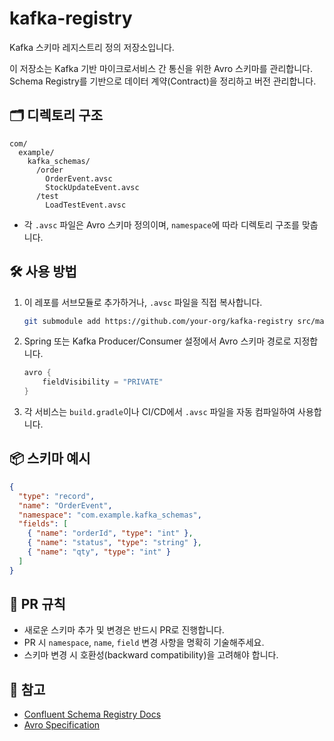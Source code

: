 # kafka-registry

Kafka 스키마 레지스트리 정의 저장소입니다.

이 저장소는 Kafka 기반 마이크로서비스 간 통신을 위한 Avro 스키마를 관리합니다.  
Schema Registry를 기반으로 데이터 계약(Contract)을 정리하고 버전 관리합니다.

## 🗂️ 디렉토리 구조

```
com/
  example/
    kafka_schemas/
      /order
        OrderEvent.avsc
        StockUpdateEvent.avsc
      /test
        LoadTestEvent.avsc
```

- 각 `.avsc` 파일은 Avro 스키마 정의이며, `namespace`에 따라 디렉토리 구조를 맞춥니다.

## 🛠️ 사용 방법

1. 이 레포를 서브모듈로 추가하거나, `.avsc` 파일을 직접 복사합니다.
   ```bash
   git submodule add https://github.com/your-org/kafka-registry src/main/avro-schemas
   ```

2. Spring 또는 Kafka Producer/Consumer 설정에서 Avro 스키마 경로로 지정합니다.
   ```groovy
   avro {
       fieldVisibility = "PRIVATE"
   }
   ```

3. 각 서비스는 `build.gradle`이나 CI/CD에서 `.avsc` 파일을 자동 컴파일하여 사용합니다.

## 📦 스키마 예시

```json
{
  "type": "record",
  "name": "OrderEvent",
  "namespace": "com.example.kafka_schemas",
  "fields": [
    { "name": "orderId", "type": "int" },
    { "name": "status", "type": "string" },
    { "name": "qty", "type": "int" }
  ]
}
```

## 🤝 PR 규칙

- 새로운 스키마 추가 및 변경은 반드시 PR로 진행합니다.
- PR 시 `namespace`, `name`, `field` 변경 사항을 명확히 기술해주세요.
- 스키마 변경 시 호환성(backward compatibility)을 고려해야 합니다.

## 🔗 참고

- [Confluent Schema Registry Docs](https://docs.confluent.io/platform/current/schema-registry/index.html)
- [Avro Specification](https://avro.apache.org/docs/current/spec.html)
